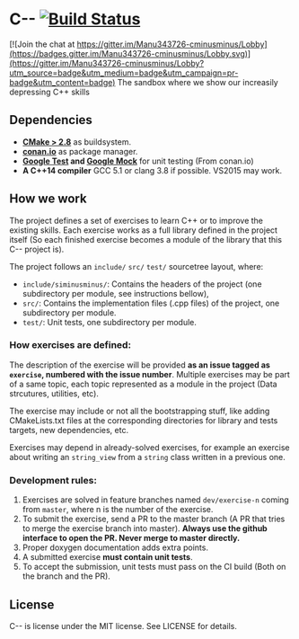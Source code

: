 # C-- [![Build Status](https://travis-ci.org/Manu343726/C--.svg?branch=master)](https://travis-ci.org/Manu343726/C--)

[![Join the chat at https://gitter.im/Manu343726-cminusminus/Lobby](https://badges.gitter.im/Manu343726-cminusminus/Lobby.svg)](https://gitter.im/Manu343726-cminusminus/Lobby?utm_source=badge&utm_medium=badge&utm_campaign=pr-badge&utm_content=badge)
The sandbox where we show our increasily depressing C++ skills

## Dependencies

 - **[CMake > 2.8](https://cmake.org/)** as buildsystem.
 - **[conan.io](https://www.conan.io/)** as package manager.
 - **[Google Test](https://github.com/google/googletest) and [Google Mock](https://github.com/google/googlemock)** for unit testing (From conan.io)
 - **A C++14 compiler** GCC 5.1 or clang 3.8 if possible. VS2015 may work.

## How we work

The project defines a set of exercises to learn C++ or to improve the existing skills. Each exercise works as a full
library defined in the project itself (So each finished exercise becomes a module of the library that this C-- project is).

The project follows an `include/` `src/` `test/` sourcetree layout, where:

 - `include/siminusminus/`: Contains the headers of the project (one subdirectory per module, see instructions bellow), 
 - `src/`: Contains the implementation files (.cpp files) of the project, one subdirectory per module.
 - `test/`: Unit tests, one subdirectory per module.

### How exercises are defined:

The description of the exercise will be provided **as an issue tagged as `exercise`, numbered with the issue number**.
Multiple exercises may be part of a same topic, each topic represented as a module in the project (Data strcutures, utilities, etc).

The exercise may include or not all the bootstrapping stuff, like adding CMakeLists.txt files at the corresponding directories for
library and tests targets, new dependencies, etc.

Exercises may depend in already-solved exercises, for example an exercise about writing an `string_view` from a `string` class written
in a previous one.

### Development rules:

 1. Exercises are solved in feature branches named `dev/exercise-n` coming from `master`, where n is the number of the exercise.
 2. To submit the exercise, send a PR to the master branch (A PR that tries to merge the exercise branch into master). **Always use the
    github interface to open the PR. Never merge to master directly.**
 3. Proper doxygen documentation adds extra points.
 4. A submitted exercise **must contain unit tests**.
 5. To accept the submission, unit tests must pass on the CI build (Both on the branch and the PR).

## License

C-- is license under the MIT license. See LICENSE for details.
